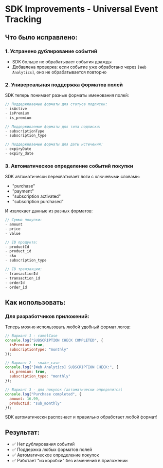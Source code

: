 # SDK Improvements - Universal Event Tracking

## Что было исправлено:

### 1. **Устранено дублирование событий**
- SDK больше не обрабатывает события дважды
- Добавлена проверка: если событие уже обработано через `[Web Analytics]`, оно не обрабатывается повторно

### 2. **Универсальная поддержка форматов полей**
SDK теперь понимает разные форматы именования полей:

```javascript
// Поддерживаемые форматы для статуса подписки:
- isActive
- isPremium  
- is_premium

// Поддерживаемые форматы для типа подписки:
- subscriptionType
- subscription_type

// Поддерживаемые форматы для даты истечения:
- expiryDate
- expiry_date
```

### 3. **Автоматическое определение событий покупки**
SDK автоматически перехватывает логи с ключевыми словами:
- "purchase"
- "payment"
- "subscription activated"
- "subscription purchased"

И извлекает данные из разных форматов:
```javascript
// Сумма покупки:
- amount
- price
- value

// ID продукта:
- productId
- product_id
- sku
- subscription_type

// ID транзакции:
- transactionId
- transaction_id
- orderId
- order_id
```

## Как использовать:

### Для разработчиков приложений:

Теперь можно использовать любой удобный формат логов:

```javascript
// Вариант 1 - camelCase
console.log("SUBSCRIPTION CHECK COMPLETED", {
  isPremium: true,
  subscriptionType: "monthly"
});

// Вариант 2 - snake_case
console.log("[Web Analytics] SUBSCRIPTION CHECK:", {
  is_premium: true,
  subscription_type: "monthly"
});

// Вариант 3 - для покупок (автоматически определится)
console.log("Purchase completed", {
  amount: 16.99,
  productId: "sub_monthly"
});
```

SDK автоматически распознает и правильно обработает любой формат!

## Результат:

- ✅ Нет дублирования событий
- ✅ Поддержка любых форматов полей
- ✅ Автоматическое определение покупок
- ✅ Работает "из коробки" без изменений в приложении